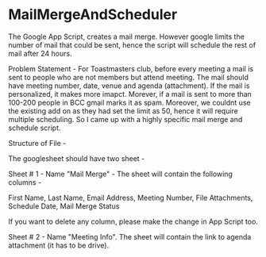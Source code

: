 # MailMergeAndScheduler
The Google App Script, creates a mail merge. However google limits the number of mail that could be sent, hence the script will schedule the rest of mail after 24 hours.

Problem Statement - For Toastmasters club, before every meeting a mail is sent to people who are not members but attend meeting. The mail should have meeting number, date, venue and agenda (attachment). If the mail is personalized, it makes more imapct. Morever, if a mail is sent to more than 100-200 people in BCC gmail marks it as spam. Moreover, we couldnt use the existing add on as they had set the limit as 50, hence it will require multiple scheduling. So I came up with a highly specific mail merge and schedule script.

Structure of File - 

The googlesheet should have two sheet - 

Sheet # 1 - Name "Mail Merge" - The sheet will contain the following columns - 

First Name,
Last Name,
Email Address,
Meeting Number,
File Attachments,
Schedule Date,
Mail Merge Status

If you want to delete any column, please make the change in App Script too.

Sheet # 2 - Name "Meeting Info". The sheet will contain the link to agenda attachment (it has to be drive).
